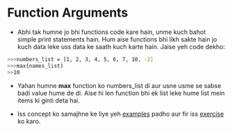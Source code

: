 # Function Arguments

- Abhi tak humne jo bhi functions code kare hain, unme kuch bahot simple print statements hain. Hum aise functions bhi likh sakte hain jo kuch data leke uss data ke saath kuch karte hain. Jaise yeh code dekho:

```bash
>>>numbers_list = [1, 2, 3, 4, 5, 6, 7, 10, -2]
>>>max(names_list)
>>10
```

- Yahan humne **max** function ko numbers_list di aur usne usme se sabse badi value hume de di. Aise hi len function bhi ek list leke hume list mein items ki ginti deta hai.

- Iss concept ko samajhne ke liye yeh [examples](http://navgurukul.org/python/functions-2.py) padho aur fir iss [exercise](http://navgurukul.org/python/functions-b.py) ko karo.
